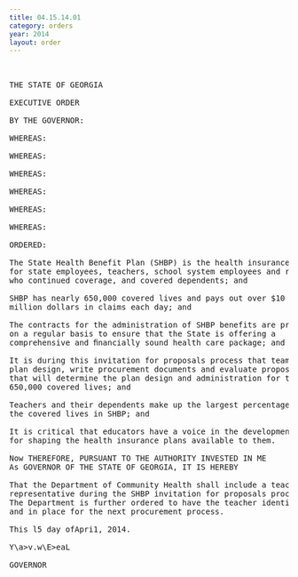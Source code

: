 ```yaml
---
title: 04.15.14.01
category: orders
year: 2014
layout: order
---
```


<pre> 

THE STATE OF GEORGIA

EXECUTIVE ORDER

BY THE GOVERNOR:

WHEREAS:

WHEREAS:

WHEREAS:

WHEREAS:

WHEREAS:

WHEREAS:

ORDERED:

The State Health Benefit Plan (SHBP) is the health insurance plan
for state employees, teachers, school system employees and retirees
who continued coverage, and covered dependents; and

SHBP has nearly 650,000 covered lives and pays out over $10
million dollars in claims each day; and

The contracts for the administration of SHBP benefits are procured
on a regular basis to ensure that the State is offering a
comprehensive and ﬁnancially sound health care package; and

It is during this invitation for proposals process that teams develop
plan design, write procurement documents and evaluate proposals
that will determine the plan design and administration for the
650,000 covered lives; and

Teachers and their dependents make up the largest percentage of
the covered lives in SHBP; and

It is critical that educators have a voice in the development process
for shaping the health insurance plans available to them.

Now THEREFORE, PURSUANT TO THE AUTHORITY INVESTED IN ME
As GOVERNOR OF THE STATE OF GEORGIA, IT IS HEREBY

That the Department of Community Health shall include a teacher
representative during the SHBP invitation for proposals process.
The Department is further ordered to have the teacher identified
and in place for the next procurement process.

This l5 day ofApri1, 2014.

Y\a>v.w\E>eaL

GOVERNOR

</pre>
